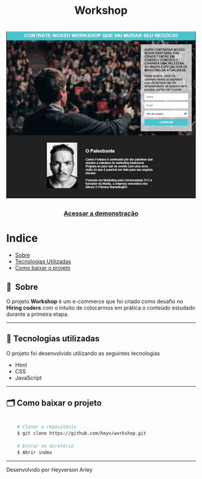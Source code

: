 <h1 align="center">
   Workshop
</h1>

<h1 align="center">
    <img src="public/wp.JPG">
</h1>

<h3 align="center">
    <a href="https://workshopecommerce.netlify.app/"
    >Acessar a demonstração</a>
<h3 >

# Indice

- [Sobre](#-sobre)
- [Tecnologias Utilizadas](#-tecnologias-utilizadas)
- [Como baixar o projeto](#-como-baixar-o-projeto)

## 🔖&nbsp; Sobre

O projeto **Workshop** é um e-commerce que foi criado como desafio no **Hiring coders** com o intuito de colocarmos em prática o conteúdo estudado durante a primeira etapa.

---

## 🚀 Tecnologias utilizadas

O projeto foi desenvolvido utilizando as seguintes tecnologias

- Html
- CSS
- JavaScript

---

## 🗂 Como baixar o projeto

```bash

    # Clonar o repositório
    $ git clone https://github.com/heyv/workshop.git

    # Entrar no diretório
    $ Abrir index
```

---

Desenvolvido por Heyverson Arley
